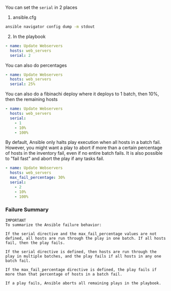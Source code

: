 You can set the `serial` in 2 places

1. ansible.cfg

```bash
ansible navigator config dump -m stdout
```

2. In the playbook

```yaml
- name: Update Webservers
  hosts: web_servers
  serial: 2
```

You can also do percentages

```yaml
- name: Update Webservers
  hosts: web_servers
  serial: 25%
```

You can also do a fibinachi deploy where it deploys to 1 batch, then 10%, then the remaining hosts
```yaml
- name: Update Webservers
  hosts: web_servers
  serial:
    - 1
    - 10%
    - 100%
```

By default, Ansible only halts play execution when all hosts in a batch fail. However, you might want a play to abort if more than a certain percentage of hosts in the inventory fail, even if no entire batch fails. It is also possible to "fail fast" and abort the play if any tasks fail.

```yaml
- name: Update Webservers
  hosts: web_servers
  max_fail_percentage: 30%
  serial:
    - 2
    - 10%
    - 100%
```



### Failure Summary
```
IMPORTANT
To summarize the Ansible failure behavior:

If the serial directive and the max_fail_percentage values are not defined, all hosts are run through the play in one batch. If all hosts fail, then the play fails.

If the serial directive is defined, then hosts are run through the play in multiple batches, and the play fails if all hosts in any one batch fail.

If the max_fail_percentage directive is defined, the play fails if more than that percentage of hosts in a batch fail.

If a play fails, Ansible aborts all remaining plays in the playbook.
```


